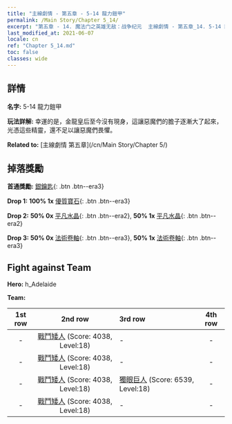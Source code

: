 ```yaml
---
title: "主線劇情 - 第五章 - 5-14 龍力鎧甲"
permalink: /Main Story/Chapter 5_14/
excerpt: "第五章 - 14. 魔法门之英雄无敌：战争纪元  主線劇情 - 第五章_14. 5-14 龍力鎧甲"
last_modified_at: 2021-06-07
locale: cn
ref: "Chapter 5_14.md"
toc: false
classes: wide
---
```


## 詳情

 **名字:** 5-14 龍力鎧甲

 **玩法詳解:** 幸運的是，金龍皇后至今沒有現身，這讓惡魔們的膽子逐漸大了起來，光憑這些精靈，還不足以讓惡魔們畏懼。

 **Related to:** [主線劇情 第五章](/cn/Main Story/Chapter 5/)

## 掉落獎勵

 **首通獎勵:** [銀鑰匙](/cn/Items/con_693/){: .btn .btn--era3}

 **Drop 1:** **100% 1x** [優質寶石](/cn/Items/mat_16/){: .btn .btn--era3}

 **Drop 2:** **50% 0x** [平凡水晶](/cn/Items/mat_11/){: .btn .btn--era2}, **50% 1x** [平凡水晶](/cn/Items/mat_11/){: .btn .btn--era2}

 **Drop 3:** **50% 0x** [法術卷軸](/cn/Items/con_694/){: .btn .btn--era3}, **50% 1x** [法術卷軸](/cn/Items/con_694/){: .btn .btn--era3}


## Fight against Team
 **Hero:** h_Adelaide

 **Team:**


  | 1st row | 2nd row | 3rd row | 4th row |
  |:----:|:----:|:----|:----:|
  | - | [戰鬥矮人](/cn/units/Dwarf/) (Score: 4038, Level:18)  | - | - |
  | - | [戰鬥矮人](/cn/units/Dwarf/) (Score: 4038, Level:18)  | - | - |
  | - | [戰鬥矮人](/cn/units/Dwarf/) (Score: 4038, Level:18)  | [獨眼巨人](/cn/units/Cyclops/) (Score: 6539, Level:18)  | - |
  | - | [戰鬥矮人](/cn/units/Dwarf/) (Score: 4038, Level:18)  | - | - |


